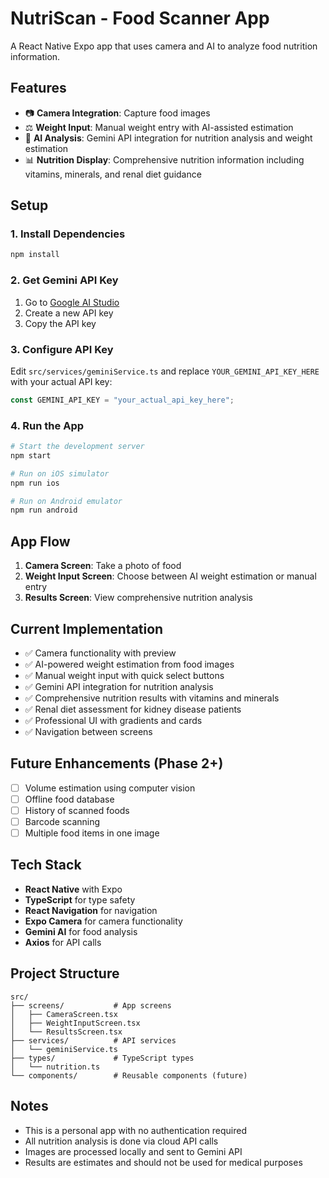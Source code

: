 # NutriScan - Food Scanner App

A React Native Expo app that uses camera and AI to analyze food nutrition information.

## Features

- 📷 **Camera Integration**: Capture food images
- ⚖️ **Weight Input**: Manual weight entry with AI-assisted estimation
- 🤖 **AI Analysis**: Gemini API integration for nutrition analysis and weight estimation
- 📊 **Nutrition Display**: Comprehensive nutrition information including vitamins, minerals, and renal diet guidance

## Setup

### 1. Install Dependencies

```bash
npm install
```

### 2. Get Gemini API Key

1. Go to [Google AI Studio](https://makersuite.google.com/app/apikey)
2. Create a new API key
3. Copy the API key

### 3. Configure API Key

Edit `src/services/geminiService.ts` and replace `YOUR_GEMINI_API_KEY_HERE` with your actual API key:

```typescript
const GEMINI_API_KEY = "your_actual_api_key_here";
```

### 4. Run the App

```bash
# Start the development server
npm start

# Run on iOS simulator
npm run ios

# Run on Android emulator
npm run android
```

## App Flow

1. **Camera Screen**: Take a photo of food
2. **Weight Input Screen**: Choose between AI weight estimation or manual entry
3. **Results Screen**: View comprehensive nutrition analysis

## Current Implementation

- ✅ Camera functionality with preview
- ✅ AI-powered weight estimation from food images
- ✅ Manual weight input with quick select buttons
- ✅ Gemini API integration for nutrition analysis
- ✅ Comprehensive nutrition results with vitamins and minerals
- ✅ Renal diet assessment for kidney disease patients
- ✅ Professional UI with gradients and cards
- ✅ Navigation between screens

## Future Enhancements (Phase 2+)

- [ ] Volume estimation using computer vision
- [ ] Offline food database
- [ ] History of scanned foods
- [ ] Barcode scanning
- [ ] Multiple food items in one image

## Tech Stack

- **React Native** with Expo
- **TypeScript** for type safety
- **React Navigation** for navigation
- **Expo Camera** for camera functionality
- **Gemini AI** for food analysis
- **Axios** for API calls

## Project Structure

```
src/
├── screens/           # App screens
│   ├── CameraScreen.tsx
│   ├── WeightInputScreen.tsx
│   └── ResultsScreen.tsx
├── services/          # API services
│   └── geminiService.ts
├── types/             # TypeScript types
│   └── nutrition.ts
└── components/        # Reusable components (future)
```

## Notes

- This is a personal app with no authentication required
- All nutrition analysis is done via cloud API calls
- Images are processed locally and sent to Gemini API
- Results are estimates and should not be used for medical purposes
